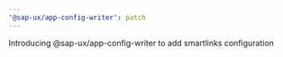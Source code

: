 ```yaml
---
'@sap-ux/app-config-writer': patch
---
```


Introducing @sap-ux/app-config-writer to add smartlinks configuration
